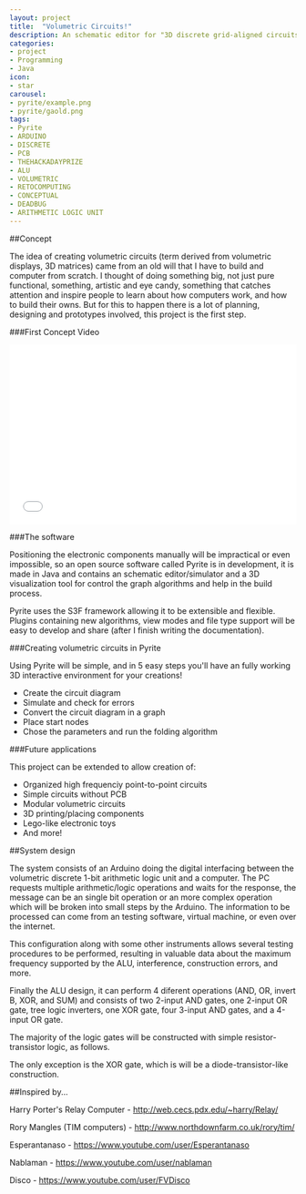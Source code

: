 ```yaml
---
layout: project
title:  "Volumetric Circuits!"
description: An schematic editor for "3D discrete grid-aligned circuits" and building an 1-bit ALU
categories:
- project
- Programming
- Java
icon:
- star
carousel:
- pyrite/example.png
- pyrite/gaold.png
tags:
- Pyrite
- ARDUINO 
- DISCRETE 
- PCB 
- THEHACKADAYPRIZE 
- ALU 
- VOLUMETRIC 
- RETOCOMPUTING 
- CONCEPTUAL 
- DEADBUG 
- ARITHMETIC LOGIC UNIT
---
```


##Concept

The idea of creating volumetric circuits (term derived from volumetric displays, 3D matrices) came from an old will that I have to build and computer from scratch. I thought of doing something big, not just pure functional, something, artistic and eye candy, something that catches attention and inspire people to learn about how computers work, and how to build their owns. But for this to happen there is a lot of planning, designing and prototypes involved, this project is the first step.

###First Concept Video

<iframe width="100%" height="315" src="//www.youtube.com/embed/MPQweuTs4i8" frameborder="0" allowfullscreen></iframe>

###The software

Positioning the electronic components manually will be impractical or even impossible, so an open source software called Pyrite is in development, it is made in Java and contains an schematic editor/simulator and a 3D visualization tool for control the graph algorithms and help in the build process.

Pyrite uses the S3F framework allowing it to be extensible and flexible. Plugins containing new algorithms, view modes and file type support will be easy to develop and share (after I finish writing the documentation).

###Creating volumetric circuits in Pyrite

Using Pyrite will be simple, and in 5 easy steps you'll have an fully working 3D interactive environment for your creations!

- Create the circuit diagram
- Simulate and check for errors
- Convert the circuit diagram in a graph
- Place start nodes
- Chose the parameters and run the folding algorithm

###Future applications

This project can be extended to allow creation of:

- Organized high frequenciy point-to-point circuits
- Simple circuits without PCB
- Modular volumetric circuits
- 3D printing/placing components
- Lego-like electronic toys
- And more! 

##System design

The system consists of an Arduino doing the digital interfacing between the volumetric discrete 1-bit arithmetic logic unit and a computer. The PC requests multiple arithmetic/logic operations and waits for the response, the message can be an single bit operation or an more complex operation which will be broken into small steps by the Arduino. The information to be processed can come from an testing software, virtual machine, or even over the internet.

This configuration along with some other instruments allows several testing procedures to be performed, resulting in valuable data about the maximum frequency supported by the ALU, interference, construction errors, and more.

Finally the ALU design, it can perform 4 diferent operations (AND, OR, invert B, XOR, and SUM) and consists of two 2-input AND gates, one 2-input OR gate, tree logic inverters, one XOR gate, four 3-input AND gates, and a 4-input OR gate.

The majority of the logic gates will be constructed with simple resistor-transistor logic, as follows.

The only exception is the XOR gate, which is will be a diode-transistor-like construction.

##Inspired by...

Harry Porter's Relay Computer - http://web.cecs.pdx.edu/~harry/Relay/

Rory Mangles (TIM computers) - http://www.northdownfarm.co.uk/rory/tim/

Esperantanaso - https://www.youtube.com/user/Esperantanaso

Nablaman - https://www.youtube.com/user/nablaman

Disco - https://www.youtube.com/user/FVDisco
